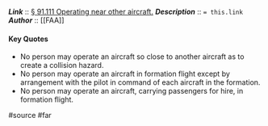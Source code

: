 ***Link***      :: [§ 91.111 Operating near other aircraft.](https://www.ecfr.gov/current/title-14/section-91.111)
***Description***      :: `= this.link`
***Author*** :: [[FAA]]

#### Key Quotes
* No person may operate an aircraft so close to another aircraft as to create a collision hazard.
* No person may operate an aircraft in formation flight except by arrangement with the pilot in command of each aircraft in the formation.
* No person may operate an aircraft, carrying passengers for hire, in formation flight.

#source #far